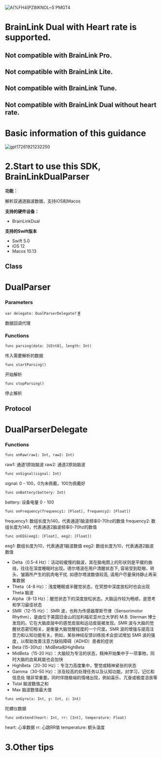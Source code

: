 ![A(%FH4(PZ8IKNOL~5`PMGT4](https://github.com/user-attachments/assets/bc184c7c-3fd5-4d32-bd35-75a7cf3e5120)
# BrainLink Dual with Heart rate is supported. 
## Not compatible with BrainLink Pro.
## Not compatible with BrainLink Lite.
## Not compatible with BrainLink Tune.
## Not compatible with BrainLink Dual without heart rate.
# Basic information of this guidance
![gpt17261921232250](https://github.com/user-attachments/assets/1b30ee62-785f-4ba6-bb40-7fcf995508f5)





# 2.Start to use this SDK, BrainLinkDualParser

**功能：**

解析双通道脑波数据，支持iOS和Macos

**支持的硬件设备：**
   - BrainLinkDual

**支持的Swift版本**

- Swift 5.0
- iOS 12
- Macos 10.13

## Class

# DualParser

### Parameters

`var delegate: DualParserDelegate?` [#](#delegate)

数据回调代理

### Functions

`func parsing(data: [UInt8], length: Int)`

传入需要解析的数据

`func startParsing()`

开始解析

`func stopParsing()`

停止解析

## Protocol

# DualParserDelegate <a id="delegate"></a>

### Functions

`func onRaw(raw1: Int, raw2: Int)`

raw1: 通道1原始脑波
raw2: 通道2原始脑波

`func onSignal(signal: Int)`

signal: 0 - 100，0为未佩戴，100为佩戴好

`func onBattery(battery: Int)`

battery: 设备电量 0 - 100

`func onFrequency(frequency1: [Float], frequency2: [Float])`

frequency1: 数组长度为140，代表通道1脑波频率0-70hz的数值
frequency2: 数组长度为140，代表通道2脑波频率0-70hz的数值

`func onEEG(eeg1: [Float], eeg2: [Float])`

eeg1: 数组长度为10，代表通道1脑波数值
eeg2: 数组长度为10，代表通道2脑波数值

- Delta（0.5-4 Hz）：活动较缓慢的脑波，其在脑电图上的形状则是平缓的曲线，往往在深度睡眠时出现。德尔塔波在用户清醒状态下, 容易受到眨眼、转头、皱眉所产生的肌肉电干扰. 如德尔塔波数值较高, 请用户尽量保持静止再采集数据
- Theta（4-8 Hz）：浅度睡眠或半醒觉状态，在冥想中深度放松时也会出现 Theta 脑波
- Alpha（8-13 Hz）：醒觉状态下的深度放松状态。大脑运作较为畅顺，是思考和学习最佳状态
- SMR（12-15 Hz）： SMR 波，也称为传感器摩斯节律（Sensorimotor Rhythm），是由位于美国旧金山的加利福尼亚州立大学的 M.B. Sterman 博士发现的。它在大脑皮层中的感觉皮层和运动皮层被发现。SMR 波与大脑的觉醒状态密切相关，是衡量大脑觉醒程度的一个尺度。SMR 波的增强与提高注意力和认知功能有关。例如，某些神经反馈训练技术会尝试增加 SMR 波的强度，以帮助改善注意力缺陷障碍（ADHD）患者的症状
- Beta (15-30hz) : MidBeta和HighBeta
- MidBeta（15-20 Hz）：大脑较为专注的状态，精神开始集中于一项事物，同时大脑的血氧耗能也会加快
- HighBeta（20-30 Hz）：专注力高度集中，警觉或精神紧张的状态
- Gamma（30-50 Hz）：涉及较高的处理任务以及认知功能。对学习，记忆和信息处
理非常重要。同时伴随极端的情绪出现，例如喜乐、亢奋或极度沮丧等
- Total 脑波数值之和
- Max 脑波数值最大值

`func onGyro(x: Int, y: Int, z: Int)`

陀螺仪数据

`func onExtend(heart: Int, rr: [Int], temperature: Float)`

heart: 心率数据
rr: 心跳RR值
temperature: 额头温度

# 3.Other tips

